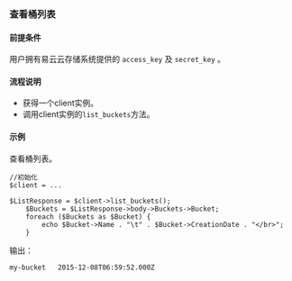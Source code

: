 ### 查看桶列表
#### 前提条件
用户拥有易云云存储系统提供的 `access_key` 及 `secret_key` 。

#### 流程说明

* 获得一个client实例。
* 调用client实例的`list_buckets`方法。

#### 示例

查看桶列表。

```
//初始化
$client = ...

$ListResponse = $client->list_buckets();
    $Buckets = $ListResponse->body->Buckets->Bucket;
    foreach ($Buckets as $Bucket) {
        echo $Bucket->Name . "\t" . $Bucket->CreationDate . "</br>";
    }
```

输出：

```
my-bucket	2015-12-08T06:59:52.000Z
```
